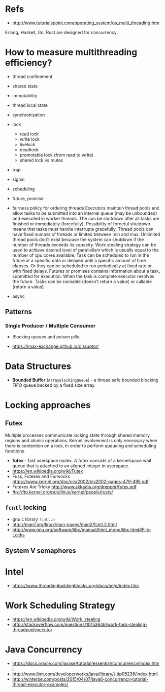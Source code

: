 # Refs
- http://www.tutorialspoint.com/operating_system/os_multi_threading.htm

Erlang, Haskell, Go, Rust are designed for concurrency.

# How to measure multithreading efficiency?

- thread confinement
- shared state
- immutability
- thread local state
- synchronization
- lock
    - read lock
    - write lock
    - livelock
    - deadlock
    - promotable lock (from read to write)
    - shared lock vs mutex
- trap
- signal
- scheduling
- future, promise
- fairness policy for ordering threads
Executors maintain thread pools and allow tasks to be submitted into an internal queue (may be unbounded) and executed in worker threads. The can be shutdown after all tasks are finished or immediately (forcefully). Possibility of forceful shutdown means that tasks must handle interrupts gracefully.
Thread pools can have fixed number of threads or limited between min and max. Unlimited thread pools don't exist because the system can shutdown if the number of threads exceeds its capacity. Work stealing strategy can be used to achieve desired level of parallelism which is usually equal to the number of cpu cores available.
Task can be scheduled to run in the future at a specific data or delayed until a specific amount of time elapses. Or they can be scheduled to run periodically at fixed rate or with fixed delays.
Futures or promises contains information about a task, submitted for execution. When the task is complete executor resolves the future.
Tasks can be runnable (doesn't return a value) or callable (return a value).

- async

## Patterns

### Single Producer / Multiple Consumer
- Blocking queues and poison pills

- https://lmax-exchange.github.io/disruptor/

# Data Structures
- **Bounded Buffer** (`ArrayBlockingQueue`) - a thread safe bounded blocking FIFO queue backed by a fixed size array.

# Locking approaches
## Futex
Multiple processes communicate locking state through shared memory regions and atomic operations. Kernel involvement is only necessary when there is contention on a lock, in order to perform queueing and scheduling functions.
- **futex** - fast userspace mutex. A futex consists of a kernelspace wait queue that is attached to an aligned integer in userspace.
- https://en.wikipedia.org/wiki/Futex
- Fuss, Futexes and Furwocks https://www.kernel.org/doc/ols/2002/ols2002-pages-479-495.pdf
- Futexes Are Tricky http://www.akkadia.org/drepper/futex.pdf
- ftp://ftp.kernel.org/pub/linux/kernel/people/rusty/

## `fcntl` locking
- gnu c library `fcntl.h`
- http://man7.org/linux/man-pages/man2/fcntl.2.html
- http://www.gnu.org/software/libc/manual/html_mono/libc.html#File-Locks

## System V semaphores

# Intel
- https://www.threadingbuildingblocks.org/docs/help/index.htm

# Work Scheduling Strategy
- https://en.wikipedia.org/wiki/Work_stealing
- http://stackoverflow.com/questions/10153646/work-task-stealing-threadpoolexecutor

# Java Concurrency
- https://docs.oracle.com/javase/tutorial/essential/concurrency/index.html
- http://www.ibm.com/developerworks/java/library/j-jtp05236/index.html
- http://winterbe.com/posts/2015/04/07/java8-concurrency-tutorial-thread-executor-examples/
